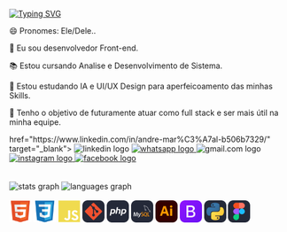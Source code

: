 <p align="left">
  <a href="https://git.io/typing-svg">
    <img src="https://readme-typing-svg.demolab.com?font=Fira+Code&weight=600&size=25&pause=1000&color=ffffff&random=false&width=435&height=40&lines=Ol%C3%A1%2C+eu+sou+André+Marçal!+%E2%98%95%F0%9F%92%BB%F0%9F%8C%9" alt="Typing SVG">
  </a>
</p>


<div align="left">
😄 Pronomes: Ele/Dele..
  
🔭 Eu sou desenvolvedor Front-end.

📚 Estou cursando Analise e Desenvolvimento de Sistema.

🌱 Estou estudando IA e UI/UX Design para aperfeicoamento das minhas Skills.

💬 Tenho o objetivo de futuramente atuar como full stack e ser mais útil na minha equipe.

</div>

<div align="left">
  <a> href="https://www.linkedin.com/in/andre-mar%C3%A7al-b506b7329/" target="_blank">
    <img src="https://raw.githubusercontent.com/maurodesouza/profile-readme-generator/master/src/assets/icons/social/linkedin/default.svg" width="52" height="40" alt="linkedin logo"  />
  </a>
  <a href="https://w.app/Ms8i7z" target="_blank">
    <img src="https://raw.githubusercontent.com/maurodesouza/profile-readme-generator/master/src/assets/icons/social/whatsapp/default.svg" width="52" height="40" alt="whatsapp logo"  />
  </a>
  <img src="https://raw.githubusercontent.com/maurodesouza/profile-readme-generator/master/src/assets/icons/social/gmail/default.svg" width="52" height="40" alt="gmail.com logo"  />
  <a href="https://www.instagram.com/andre.marcal/" target="_blank">
    <img src="https://raw.githubusercontent.com/maurodesouza/profile-readme-generator/master/src/assets/icons/social/instagram/default.svg" width="52" height="40" alt="instagram logo"  />
  </a>
  <a href="https://www.facebook.com/andre.oliveira.marcal/" target="_blank">
    <img src="https://raw.githubusercontent.com/maurodesouza/profile-readme-generator/master/src/assets/icons/social/facebook/default.svg" width="52" height="40" alt="facebook logo"  />
  </a>
</div>

<br>
<br>
<div align="left">
  <img src="https://github-readme-stats.vercel.app/api?username=Marcal-Andre&hide_title=false&hide_rank=false&show_icons=true&include_all_commits=true&count_private=true&disable_animations=false&theme=dracula&locale=pt-br&hide_border=false&order=1" height="150" alt="stats graph"  />
  <img src="https://github-readme-stats.vercel.app/api/top-langs?username=Marcal-Andre&locale=en&hide_title=false&layout=compact&card_width=320&langs_count=5&theme=dracula&hide_border=false&order=2" height="150" alt="languages graph"  />
</div>
<br>

  <div style="display: inline_block" align="left">
    
  <img align="center" alt="HTML" height="40" width="40" src="https://raw.githubusercontent.com/devicons/devicon/master/icons/html5/html5-original.svg">
  <img align="center" alt="CSS" height="40" width="40" src="https://raw.githubusercontent.com/devicons/devicon/master/icons/css3/css3-original.svg">
  <img align="center" alt="Js" height="40" width="40" src="https://raw.githubusercontent.com/devicons/devicon/master/icons/javascript/javascript-plain.svg">
  <img align="center" alt="Git" height="40" width="40" src="https://github.com/LelouchFR/skill-icons/raw/main/assets/git-auto.svg">
   <img align="center" alt="PHP" height="40" width="40" src="https://raw.githubusercontent.com/tandpfun/skill-icons/65dea6c4eaca7da319e552c09f4cf5a9a8dab2c8/icons/PHP-Dark.svg">
 <img align="center" alt="MySQL" height="40" width="40" src="https://raw.githubusercontent.com/tandpfun/skill-icons/65dea6c4eaca7da319e552c09f4cf5a9a8dab2c8/icons/MySQL-Dark.svg">
    <img align="center" alt="AI" height="40" width="40" src="https://github.com/LelouchFR/skill-icons/raw/main/assets/illustrator.svg">
    <img align="center" alt="Bootstrap" height="40" width="40" src="https://github.com/LelouchFR/skill-icons/raw/main/assets/bootstrap.svg">
    <img align="center" alt="Python" height="40" width="40" src="https://github.com/LelouchFR/skill-icons/raw/main/assets/python-auto.svg">
    <img align="center" alt="Figma" height="40" width="40" src="https://github.com/LelouchFR/skill-icons/raw/main/assets/figma-auto.svg">
       
            



</div>
